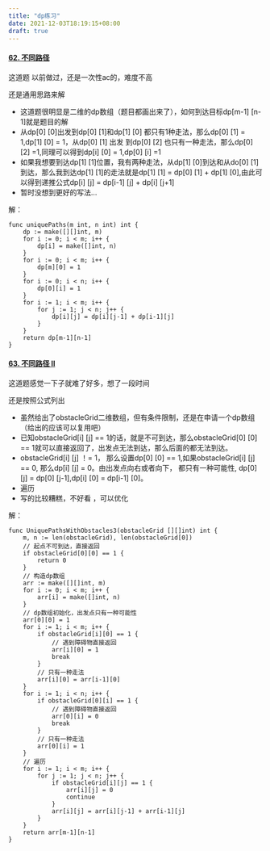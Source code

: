 ```yaml
---
title: "dp练习"
date: 2021-12-03T18:19:15+08:00
draft: true
---
```


#### [62. 不同路径](https://leetcode-cn.com/problems/unique-paths/)

这道题 以前做过，还是一次性ac的，难度不高

还是通用思路来解

- 这道题很明显是二维的dp数组（题目都画出来了），如何到达目标dp[m-1] [n-1]就是题目的解
- 从dp[0] [0]出发到dp[0] [1]和dp[1] [0] 都只有1种走法，那么dp[0] [1] = 1,dp[1] [0] = 1，从dp[0] [1] 出发 到dp[0] [2] 也只有一种走法，那么dp[0] [2] =1,同理可以得到dp[i] [0] = 1,dp[0] [i] =1
- 如果我想要到达dp[1] [1]位置，我有两种走法，从dp[1] [0]到达和从do[0] [1] 到达，那么我到达dp[1] [1]的走法就是dp[1] [1] = dp[0] [1] + dp[1] [0],由此可以得到递推公式dp[i] [j] = dp[i-1] [j] + dp[i] [j+1]
- 暂时没想到更好的写法...

解：

```
func uniquePaths(m int, n int) int {
	dp := make([][]int, m)
	for i := 0; i < m; i++ {
		dp[i] = make([]int, n)
	}
	for i := 0; i < m; i++ {
		dp[m][0] = 1
	}
	for i := 0; i < n; i++ {
		dp[0][i] = 1
	}
	for i := 1; i < m; i++ {
		for j := 1; j < n; j++ {
			dp[i][j] = dp[i][j-1] + dp[i-1][j]
		}
	}
	return dp[m-1][n-1]
}

```



#### [63. 不同路径 II](https://leetcode-cn.com/problems/unique-paths-ii/)

这道题感觉一下子就难了好多，想了一段时间

还是按照公式列出

- 虽然给出了obstacleGrid二维数组，但有条件限制，还是在申请一个dp数组（给出的应该可以复用吧）
- 已知obstacleGrid[i] [j] == 1的话，就是不可到达，那么obstacleGrid[0] [0] == 1就可以直接返回了，出发点无法到达，那么后面的都无法到达。
- obstacleGrid[i] [j] ！= 1， 那么设置dp[0] [0] == 1,如果obstacleGrid[i] [j] == 0, 那么dp[i] [j] = 0。由出发点向右或者向下， 都只有一种可能性, dp[0] [j] = dp[0] [j-1],dp[i] [0] = dp[i-1] [0]。
- 遍历
- 写的比较糟糕，不好看 ，可以优化

解：

```
func UniquePathsWithObstacles3(obstacleGrid [][]int) int {
	m, n := len(obstacleGrid), len(obstacleGrid[0])
	// 起点不可到达，直接返回
	if obstacleGrid[0][0] == 1 {
		return 0
	}
	// 构造dp数组
	arr := make([][]int, m)
	for i := 0; i < m; i++ {
		arr[i] = make([]int, n)
	}
	// dp数组初始化，出发点只有一种可能性
	arr[0][0] = 1
	for i := 1; i < m; i++ {
		if obstacleGrid[i][0] == 1 {
			// 遇到障碍物直接返回
			arr[i][0] = 1
			break
		}
		// 只有一种走法
		arr[i][0] = arr[i-1][0]
	}
	for i := 1; i < n; i++ {
		if obstacleGrid[0][i] == 1 {
			// 遇到障碍物直接返回
			arr[0][i] = 0
			break
		}
		// 只有一种走法
		arr[0][i] = 1
	}
	// 遍历
	for i := 1; i < m; i++ {
		for j := 1; j < n; j++ {
			if obstacleGrid[i][j] == 1 {
				arr[i][j] = 0
				continue
			}
			arr[i][j] = arr[i][j-1] + arr[i-1][j]
		}
	}
	return arr[m-1][n-1]
}
```



